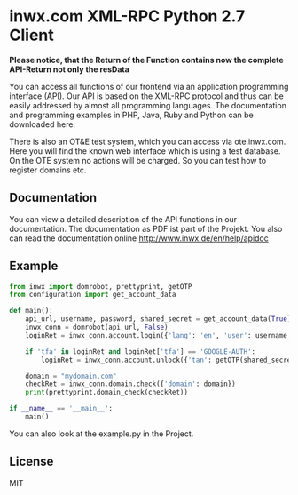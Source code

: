 inwx.com XML-RPC Python 2.7 Client
=========
**Please notice, that the Return of the Function contains now the complete API-Return not only the resData**

You can access all functions of our frontend via an application programming interface (API). Our API is based on the XML-RPC protocol and thus can be easily addressed by almost all programming languages. The documentation and programming examples in PHP, Java, Ruby and Python can be downloaded here.

There is also an OT&E test system, which you can access via ote.inwx.com. Here you will find the known web interface which is using a test database. On the OTE system no actions will be charged. So you can test how to register domains etc.

Documentation
------
You can view a detailed description of the API functions in our documentation. The documentation as PDF ist part of the Projekt. You also can read the documentation online http://www.inwx.de/en/help/apidoc

Example
-------

```python
from inwx import domrobot, prettyprint, getOTP
from configuration import get_account_data

def main():
    api_url, username, password, shared_secret = get_account_data(True)
    inwx_conn = domrobot(api_url, False)
    loginRet = inwx_conn.account.login({'lang': 'en', 'user': username, 'pass': password})

    if 'tfa' in loginRet and loginRet['tfa'] == 'GOOGLE-AUTH':
        loginRet = inwx_conn.account.unlock({'tan': getOTP(shared_secret)})

    domain = "mydomain.com"
    checkRet = inwx_conn.domain.check({'domain': domain})
    print(prettyprint.domain_check(checkRet))

if __name__ == '__main__':
    main()
```

You can also look at the example.py in the Project.

License
----

MIT
